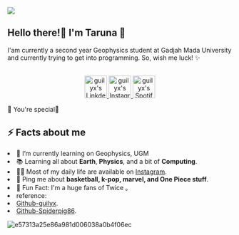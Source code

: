 ![](https://visitor-badge.glitch.me/badge?page_id=tarunawh.tarunawh)
<h2>Hello there!👋 I'm Taruna 🍉 </a></h2>
<p> I'am currently a second year Geophysics student at Gadjah Mada University and currently trying to get into programming. So, wish me luck! ✨
  
<p align="center">
<br/>
</a>
<a href="https://www.linkedin.com/in/taruna-wicaksono-harsetya-78b48123b/">
  <img alt="guilyx's LinkdeIN" width="50px" src="https://user-images.githubusercontent.com/43545812/144035037-0f415fc7-9f96-4517-a370-ccc6e78a714b.png" />
</a>
<a href="https://www.instagram.com/taruna.wh/">
  <img alt="guilyx's Instagram" width="50px" src="https://user-images.githubusercontent.com/43545812/144035088-0dfb165f-8fe0-4d13-896c-876c29d2b128.png" />
</a>
<a href="https://open.spotify.com/user/31h5cptc4yhrbbxhbqtcini3qpjy?si=c8366ad7079a4e0c">
  <img alt="guilyx's Spotify" width="50px" src="https://user-images.githubusercontent.com/43545812/144035120-1ad5169b-91c7-4078-bef9-6a82c733f373.png" />
</a>
<br>

<p>🌻 You're special🌻</p>
<h2>⚡️ Facts about me </h2>
<li>👀 I’m currently learning on Geophysics, UGM
<li>📚 Learning all about <strong>Earth</strong>, <strong>Physics</strong>, and a bit of <strong>Computing</strong>.</li>
<li>🏃🏻 Most of my daily life are available on <a href="https://www.instagram.com/taruna.wh/">Instagram</a>.</li>
<li>💬 Ping me about <strong>basketball, k-pop, marvel, and One Piece stuff</strong>.</li>
<li>🎯 Fun Fact: I'm a huge fans of Twice 。</li>
<li> reference:
<li> <a href="https://github.com/guilyx">Github-guilyx</a>.</li>
<li> <a href="https://github.com/Spiderpig86">Github-Spiderpig86</a>.</li>

![e57313a25e86a981d006038a0b4f06ec](https://user-images.githubusercontent.com/103823173/187171726-db88c4b8-d575-44b0-88c2-648b3ec299a0.jpg)







 
